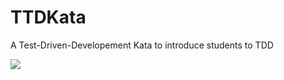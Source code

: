 # TTDKata
A Test-Driven-Developement Kata to introduce students to TDD

![](https://github.com/Thallosaurier/TTDKata/blob/master/img/col.png) 
